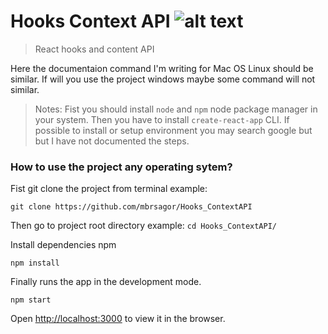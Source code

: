 # Hooks Context API ![alt text](https://res.cloudinary.com/mbrsagor/image/upload/v1595655810/contact_api_hooks_siglbn.png)
> React hooks and content API

Here the documentaion command I'm writing for Mac OS Linux should be similar. If will you use the project windows maybe some command will not similar.

> Notes:
Fist you should install `node` and `npm` node package manager in your system. Then you have to install `create-react-app` CLI. If possible to install or setup environment you may search google but but I have not documented the steps.

### How to use the project any operating sytem?
Fist git clone the project from terminal example:

```git clone https://github.com/mbrsagor/Hooks_ContextAPI```

Then go to project root directory example:
```cd Hooks_ContextAPI/```

Install dependencies npm

```npm install```

Finally runs the app in the development mode.

`npm start`

Open [http://localhost:3000](http://localhost:3000) to view it in the browser.
